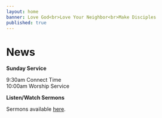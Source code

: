 ```yaml
---
layout: home
banner: Love God<br>Love Your Neighbor<br>Make Disciples
published: true
---
```


# News



**Sunday Service**

9:30am Connect Time<br>
10:00am Worship Service


**Listen/Watch Sermons**

Sermons available [here](/sermons).

<!--
**Free Tutoring**

Do you know a student who needs some help with their studies? Please spread the word!

HOMEWORK TROUBLE? TEST QUESTION? SHARE THE FUN!

FREE TUTORING from certified teachers and college students studying to become teachers! ANY SUBJECT, 6th-12th grade

When? Tuesday nights from 5:30-6:30
Where? LifePoint Church. 120 West Ave
Questions? Please call (760) 953-9629 or email lifepointyouthministry@gmail.com

(Please call or email in advance to RSVP each week.)
-->
